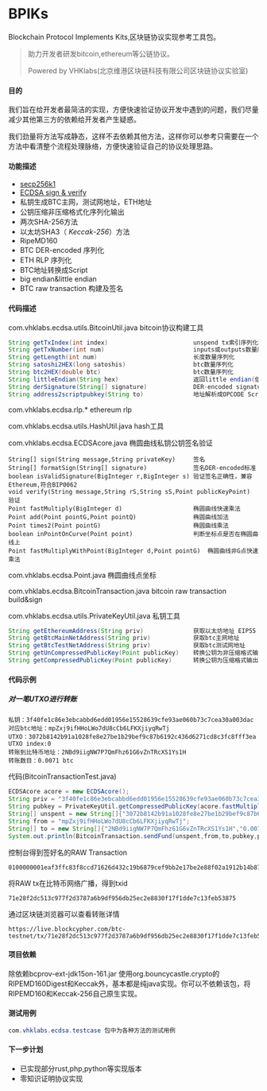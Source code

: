 # BPIKs
Blockchain Protocol Implements Kits,区块链协议实现参考工具包。

> 助力开发者研发bitcoin,ethereum等公链协议。
>
> Powered by VHKlabs(北京维港区块链科技有限公司区块链协议实验室)



#### 目的

我们旨在给开发者最简洁的实现，方便快速验证协议开发中遇到的问题，我们尽量减少其他第三方的依赖给开发者产生疑惑。

我们劲量将方法写成静态，这样不去依赖其他方法，这样你可以参考只需要在一个方法中看清整个流程处理脉络，方便快速验证自己的协议处理思路。



#### 功能描述

- [secp256k1](https://en.bitcoin.it/wiki/Secp256k1)
- [ECDSA sign & verify](https://en.bitcoin.it/wiki/ECDSA)
- 私钥生成BTC主网，测试网地址，ETH地址
- 公钥压缩非压缩格式化序列化输出
- 两次SHA-256方法
- 以太坊SHA3（ *Keccak*-*256*）方法
- RipeMD160
- BTC DER-encoded 序列化
- ETH RLP 序列化
- BTC地址转换成Script
- big endian&little endian
- BTC raw transaction 构建及签名



#### 代码描述

com.vhklabs.ecdsa.utils.BitcoinUtil.java    bitcoin协议构建工具

```java
String getTxIndex(int index)						unspend tx索引序列化
String getTxNumber(int num)							inputs或outputs数量序列化
String getLength(int num)							长度数量序列化
String satoshi2HEX(long satoshis)					btc数量序列化
String btc2HEX(double btc)							btc数量序列化
String littleEndian(String hex)						返回little endian(低字节序)
String derSignature(String[] signature)				DER-encoded signature
String address2scriptpubkey(String to)				地址解析成OPCODE Script	
```

com.vhklabs.ecdsa.rlp.*   							ethereum rlp

com.vhklabs.ecdsa.utils.HashUtil.java       hash工具

com.vhklabs.ecdsa.ECDSAcore.java           椭圆曲线私钥公钥签名验证

```
String[] sign(String message,String privateKey)		签名
String[] formatSign(String[] signature)				签名DER-encoded标准
boolean isValidSignature(BigInteger r,BigInteger s)	验证签名正确性，兼容Ethereum,符合BIP0062
void verify(String message,String rS,String sS,Point publicKeyPoint)	验证
Point fastMultiply(BigInteger d)					椭圆曲线快速乘法
Point add(Point pointG,Point pointQ)				椭圆曲线加法
Point times2(Point pointG)							椭圆曲线乘法
boolean inPointOnCurve(Point point)					判断坐标点是否在椭圆曲线上
Point fastMultiplyWithPoint(BigInteger d,Point pointG)	椭圆曲线非G点快速乘法
```

com.vhklabs.ecdsa.Point.java					  椭圆曲线点坐标

com.vhklabs.ecdsa.BitcoinTransaction.java	 bitcoin raw transaction build&sign

com.vhklabs.ecdsa.utils.PrivateKeyUtil.java     私钥工具

```java
String getEthereumAddress(String priv)    			获取以太坊地址 EIP55
String getBtcMainNetAddress(String priv)			获取btc主网地址
String getBtcTestNetAddress(String priv)			获取btc测试网地址
String getUnCompressedPublicKey(Point publicKey)	转换公钥为非压缩格式输出
String getCompressedPublicKey(Point publicKey)		转换公钥为压缩格式输出		
```



#### 代码示例

##### 对一笔UTXO进行转账

```properties
私钥：3f40fe1c86e3ebcabbd6edd01956e15528639cfe93ae060b73c7cea30a003dac
对应btc地址：mpZxj9ifHHoLWo7dU8cCb6LFKXjiyqRwTj
UTXO：3072b8142b91a1028fe8e27be1b29bef9c87b6192c436d6271cd8c3fc8fff3ea
UTXO index:0
转账到比特币地址：2NBd9iigNW7P7QmFhz61G6vZnTRcXS1Ys1H
转账数目：0.0071 btc
```

代码(BitcoinTransactionTest.java)

```java
ECDSAcore acore = new ECDSAcore();
String priv = "3f40fe1c86e3ebcabbd6edd01956e15528639cfe93ae060b73c7cea30a003dac";
String pubkey = PrivateKeyUtil.getCompressedPublicKey(acore.fastMultiply(new BigInteger(priv,16)));
String[] unspent = new String[]{"3072b8142b91a1028fe8e27be1b29bef9c87b6192c436d6271cd8c3fc8fff3ea","0"};
String from = "mpZxj9ifHHoLWo7dU8cCb6LFKXjiyqRwTj";
String[] to = new String[]{"2NBd9iigNW7P7QmFhz61G6vZnTRcXS1Ys1H","0.0071"};
System.out.println(BitcoinTransaction.sendFund(unspent,from,to,pubkey,priv));
```

控制台得到签好名的RAW Transaction

```
0100000001eaf3ffc83f8ccd71626d432c19b6879cef9bb2e17be2e88f02a1912b14b87230000000006a47304402200f6723264b9015d371029da9e00b440af67b920e70bbc8427b68baa4c76a7b15022070a0fd275cf7dac3f337d82d923d400f586257937610a600edb621dbc48aa23001210278f9834dca437a6576e68ef94d01c0c330c09b85f419c84a2c49543c7ae80acfffffffff0170d50a000000000017a914c997da2b67f597cbc6a0512e0768bacc865854628700000000
```

将RAW tx在比特币网络广播，得到txid

```
71e28f2dc513c977f2d3787a6b9df956db25ec2e8830f17f1dde7c13feb53875
```

通过区块链浏览器可以查看转账详情

```http
https://live.blockcypher.com/btc-testnet/tx/71e28f2dc513c977f2d3787a6b9df956db25ec2e8830f17f1dde7c13feb53875
```



#### 项目依赖

除依赖bcprov-ext-jdk15on-161.jar  使用org.bouncycastle.crypto的RIPEMD160Digest和Keccak外，基本都是纯java实现。你可以不依赖该包，将RIPEMD160和Keccak-256自己原生实现。



#### 测试用例

```java
com.vhklabs.ecdsa.testcase 包中为各种方法的测试用例
```



#### 下一步计划

- 已实现部分rust,php,python等实现版本
- 零知识证明协议实现

